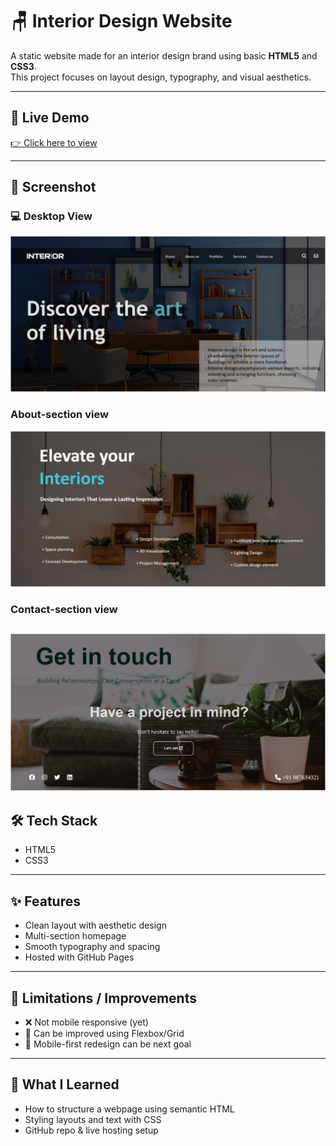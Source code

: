 # 🪑 Interior Design Website

A static website made for an interior design brand using basic **HTML5** and **CSS3**.  
This project focuses on layout design, typography, and visual aesthetics.

---

## 🔗 Live Demo  
[👉 Click here to view](https://sitanjlid.github.io/interior)

---

## 📸 Screenshot

### 💻 Desktop View  
![Desktop Screenshot](https://github.com/Sitanjlid/interior/blob/main/home-desktop.png)
### About-section view
![Desktop Screenshot](https://github.com/Sitanjlid/interior/blob/main/about-section.png)
### Contact-section view
![Desktop Screenshot](https://github.com/Sitanjlid/interior/blob/main/contact-section.png)
---

## 🛠 Tech Stack

- HTML5  
- CSS3

---

## ✨ Features

- Clean layout with aesthetic design  
- Multi-section homepage  
- Smooth typography and spacing  
- Hosted with GitHub Pages

---

## 🚧 Limitations / Improvements

- ❌ Not mobile responsive (yet)  
- 🔄 Can be improved using Flexbox/Grid  
- 📱 Mobile-first redesign can be next goal

---

## 🚀 What I Learned

- How to structure a webpage using semantic HTML  
- Styling layouts and text with CSS  
- GitHub repo & live hosting setup

